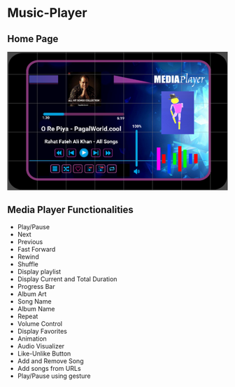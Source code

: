 # Music-Player

## Home Page
![Screenshot](https://github.com/mithilesh1024/Music-Player/blob/main/Assets/Images/home.png)


## Media Player Functionalities
* Play/Pause 
* Next
* Previous 
* Fast Forward 
* Rewind 
* Shuffle
* Display playlist
* Display Current and Total Duration
* Progress Bar
* Album Art
* Song Name
* Album Name
* Repeat
* Volume Control
* Display Favorites
* Animation
* Audio Visualizer
* Like-Unlike Button
* Add and Remove Song
* Add songs from URLs
* Play/Pause using gesture
